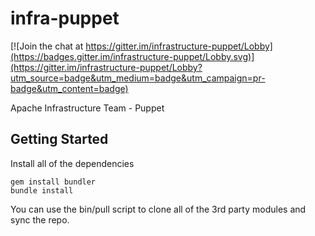 infra-puppet
============

[![Join the chat at https://gitter.im/infrastructure-puppet/Lobby](https://badges.gitter.im/infrastructure-puppet/Lobby.svg)](https://gitter.im/infrastructure-puppet/Lobby?utm_source=badge&utm_medium=badge&utm_campaign=pr-badge&utm_content=badge)

Apache Infrastructure Team - Puppet


## Getting Started
Install all of the dependencies

    gem install bundler
    bundle install

You can use the bin/pull script to clone all of the 3rd party modules and sync the repo.


